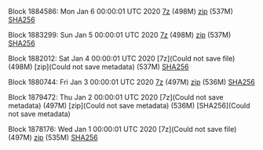 Block 1884586: Mon Jan  6 00:00:01 UTC 2020 [7z](https://transfer.sh/wRycP/bootstrap.dat.20200106.7z) (498M) [zip](https://transfer.sh/cYKBE/bootstrap.dat.20200106.zip) (537M) [SHA256](https://transfer.sh/1j7AR/sha256.txt)

Block 1883299: Sun Jan  5 00:00:01 UTC 2020 [7z]() (498M) [zip]() (537M) [SHA256]()

Block 1882012: Sat Jan  4 00:00:01 UTC 2020 [7z](Could not save file) (498M) [zip](Could not save metadata) (537M) [SHA256]()

Block 1880744: Fri Jan  3 00:00:01 UTC 2020 [7z](https://transfer.sh/aSK4n/bootstrap.dat.20200103.7z) (497M) [zip](https://transfer.sh/nKUeD/bootstrap.dat.20200103.zip) (536M) [SHA256](https://transfer.sh/IkUwN/sha256.txt)

Block 1879472: Thu Jan  2 00:00:01 UTC 2020 [7z](Could not save metadata) (497M) [zip](Could not save metadata) (536M) [SHA256](Could not save metadata)

Block 1878176: Wed Jan  1 00:00:01 UTC 2020 [7z](Could not save file) (497M) [zip]() (535M) [SHA256]()
